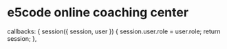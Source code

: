 # e5code online coaching center


callbacks: {
    session({ session, user }) {
      session.user.role = user.role;
      return session;
    },